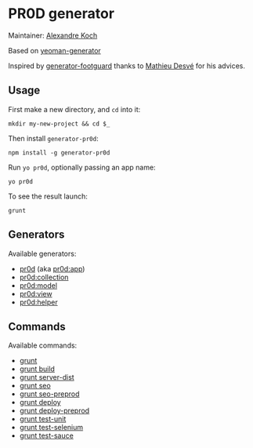 # PR0D generator

Maintainer: [Alexandre Koch](https://github.com/hazart/generator-pr0d/)

Based on [yeoman-generator](https://github.com/yeoman/yeoman-generator/)

Inspired by [generator-footguard](https://github.com/mazerte/generator-footguard)
thanks to [Mathieu Desvé](https://github.com/mazerte/) for his advices.

## Usage

First make a new directory, and `cd` into it:
```
mkdir my-new-project && cd $_
```

Then install `generator-pr0d`:
```
npm install -g generator-pr0d
```

Run `yo pr0d`, optionally passing an app name:
```
yo pr0d
```

To see the result launch:
```
grunt
```

## Generators

Available generators:

* [pr0d](#app) (aka [pr0d:app](#app))
* [pr0d:collection](#collection)
* [pr0d:model](#model)
* [pr0d:view](#view)
* [pr0d:helper](#helper)

## Commands

Available commands:

* [grunt](#server)
* [grunt build](#build)
* [grunt server-dist](#server-dist)
* [grunt seo](#seo)
* [grunt seo-preprod](#seo-preprod)
* [grunt deploy](#deploy)
* [grunt deploy-preprod](#deploy-preprod)
* [grunt test-unit](#test-unit)
* [grunt test-selenium](#test-selenium)
* [grunt test-sauce](#test-sauce)